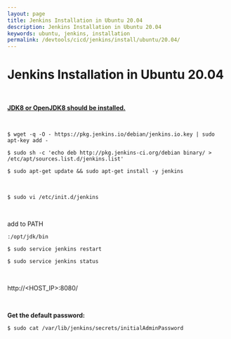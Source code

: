 ```yaml
---
layout: page
title: Jenkins Installation in Ubuntu 20.04
description: Jenkins Installation in Ubuntu 20.04
keywords: ubuntu, jenkins, installation
permalink: /devtools/cicd/jenkins/install/ubuntu/20.04/
---
```


# Jenkins Installation in Ubuntu 20.04

<br/>

<strong><a href="/devtools/jdk/install/linux/">JDK8 or OpenJDK8 should be installed.</a></strong>

<br/>

    $ wget -q -O - https://pkg.jenkins.io/debian/jenkins.io.key | sudo apt-key add -

    $ sudo sh -c 'echo deb http://pkg.jenkins-ci.org/debian binary/ > /etc/apt/sources.list.d/jenkins.list'

    $ sudo apt-get update && sudo apt-get install -y jenkins

<br/>

    $ sudo vi /etc/init.d/jenkins

<br/>

add to PATH

```
:/opt/jdk/bin
```

    $ sudo service jenkins restart

    $ sudo service jenkins status

<br/>

http://<HOST_IP>:8080/

<br/>

**Get the default password:**

    $ sudo cat /var/lib/jenkins/secrets/initialAdminPassword
